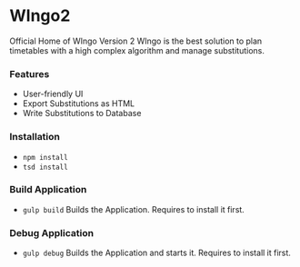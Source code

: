 # WIngo2
Official Home of WIngo Version 2
WIngo is the best solution to plan timetables with a high complex algorithm and manage substitutions.

### Features
- User-friendly UI
- Export Substitutions as HTML
- Write Substitutions to Database

### Installation
- `npm install`
- `tsd install`

### Build Application
- `gulp build`
  Builds the Application. Requires to install it first.

### Debug Application
- `gulp debug`
  Builds the Application and starts it. Requires to install it first.
